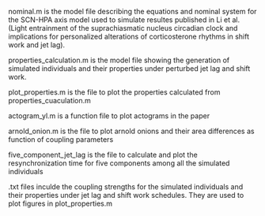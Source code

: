 nominal.m is the model file describing the equations and nominal system for the SCN-HPA axis model used to simulate resultes published in Li et al. (Light entrainment of the suprachiasmatic nucleus circadian clock and implications for personalized alterations of corticosterone rhythms in shift work and jet lag).

properties_calculation.m is the model file showing the generation of simulated individuals and their properties under perturbed jet lag and shift work.

plot_properties.m is the file to plot the properties calculated from properties_cuaculation.m

actogram_yl.m is a function file to plot actograms in the paper

arnold_onion.m is the file to plot arnold onions and their area differences as function of coupling parameters

five_component_jet_lag is the file to calculate and plot the resynchronization time for five components among all the simulated individuals

.txt files inculde the coupling strengths for the simulated individuals and their properties under jet lag and shift work schedules. They are used to plot figures in plot_properties.m

